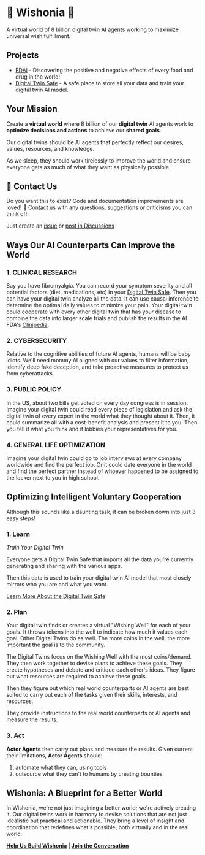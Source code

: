 # 💫 Wishonia 💫

A virtual world of 8 billion digital twin AI agents working to maximize universal wish fulfillment. 

## Projects
- [FDAi](https://github.com/wishonia/FDAi) - Discovering the positive and negative effects of every food and drug in the world!
- [Digital Twin Safe](https://github.com/wishonia/digital-twin-safe) - A safe place to store all your data and train your digital twin AI model.

## Your Mission

Create a **virtual world**
where 8 billion of our **digital twin** AI agents work to **optimize decisions and actions** to achieve our **shared goals**.

Our digital twins should be AI agents that perfectly reflect our desires, values, resources, and knowledge. 

As we sleep, they should work tirelessly to improve the world and ensure everyone gets as much of what they want as physically possible.

## 💬 Contact Us 
Do you want this to exist?
Code and documentation improvements are loved! 💖
Contact us with any questions, suggestions or criticisms you can think of!

Just create an [issue](https://github.com/wishonia/.github/issues) 
or
[post in Discussions](https://github.com/wishonia/.github/discussions)

## Ways Our AI Counterparts Can Improve the World

### 1. CLINICAL RESEARCH

Say you have fibromyalgia. 
You can record your symptom severity and all potential factors (diet, medications, etc) in your [Digital Twin Safe](https://safe.wishonia.ia). Then you can have your digital twin analyze all the data. It can use causal inference to determine the optimal daily values to minimize your pain. 
Your digital twin could cooperate with every other digital twin that has your disease to combine the data into larger scale trials and publish the results in the AI FDA's [Clinipedia](https://clinipedia.wishonia.ai/).

### 2. CYBERSECURITY

Relative to the cognitive abilities of future Al
agents, humans will be baby idiots. We'll need
mommy Al aligned with our values to filter
information, identify deep fake deception, and
take proactive measures to protect us from
cyberattacks.

### 3. PUBLIC POLICY
In the US, about two bills get voted on every day congress is in session.
Imagine your digital twin could read every
piece of legislation and ask the digital twin of
every expert in the world what they thought
about it.
Then, it could summarize all with a cost-benefit analysis and present it to you.
Then you tell it what you think and it lobbies your representatives for you.

### 4. GENERAL LIFE OPTIMIZATION
Imagine your digital twin could go to job
interviews at every company worldwide and
find the perfect job.
Or it could date everyone in
the world and find the perfect partner instead
of whoever happened to be assigned to the
locker next to you in high school.

## Optimizing Intelligent Voluntary Cooperation

Although this sounds like a daunting task, it can be broken down into just 3 easy steps!

### 1. Learn

_Train Your Digital Twin_

Everyone gets a Digital Twin Safe that imports all the data
you're currently generating and sharing with the various apps. 

Then this data is used to train your digital twin AI model that most closely mirrors who you are and what you want.

[Learn More About the Digital Twin Safe](https://github.com/wishonia/digital-twin-safe)

### 2. Plan

Your digital twin finds or creates a virtual "Wishing Well" for each of your goals.  It throws tokens into the well to indicate how much it values each goal.  Other Digital Twins do as well. The more coins in the well, the more important the goal is to the community.

The Digital Twins focus on the Wishing Well with the most coins/demand.  They then work together to devise plans to achieve these goals.  They create hypotheses and debate and critique each other's ideas.  They figure out what resources are required to achieve these goals.

Then they figure out which real world counterparts or AI agents are best suited to carry out each of the tasks given their skills, interests, and resources.

They provide instructions to the real world counterparts or AI agents and measure the results.

### 3. Act

**Actor Agents** then carry out plans and measure the results.  Given current their limitations, **Actor Agents** should:
1. automate what they can, using tools 
2. outsource what they can't to humans by creating bounties

## **Wishonia: A Blueprint for a Better World**

In Wishonia, we're not just imagining a better world; we're actively creating it. Our digital twins work in harmony to devise solutions that are not just idealistic but practical and actionable. They bring a level of insight and coordination that redefines what's possible, both virtually and in the real world.

**[Help Us Build Wishonia](https://github.com/wishonia/positron/blob/main/docs/staff/paradise-engineer.md) | [Join the Conversation](https://github.com/wishonia/digital-twin-safe/discussions)**

